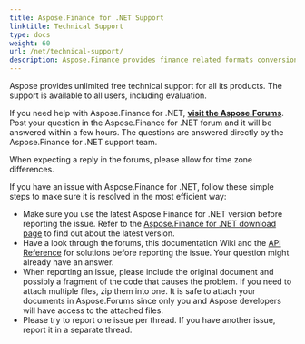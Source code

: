 ```yaml
---
title: Aspose.Finance for .NET Support
linktitle: Technical Support
type: docs
weight: 60
url: /net/technical-support/
description: Aspose.Finance provides finance related formats conversions to XBRL, iXBRL(inline XBRL), XSLX, OFX formats. Popular file formats supported include XBRL, iXBRL(inline XBRL), XSLX, OFX, OFX version 1.
---
```


Aspose provides unlimited free technical support for all its products. The support is available to all users, including evaluation.

If you need help with Aspose.Finance for .NET, [**visit the Aspose.Forums**](https://forum.aspose.com/c/finance/43). Post your question in the Aspose.Finance for .NET forum and it will be answered within a few hours. The questions are answered directly by the Aspose.Finance for .NET support team.

When expecting a reply in the forums, please allow for time zone differences.

If you have an issue with Aspose.Finance for .NET, follow these simple steps to make sure it is resolved in the most efficient way:

- Make sure you use the latest Aspose.Finance for .NET version before reporting the issue. Refer to the [Aspose.Finance for .NET download page](https://www.nuget.org/packages/Aspose.Finance/) to find out about the latest version.
- Have a look through the forums, this documentation Wiki and the [API Reference](https://apireference.aspose.com/finance/net) for solutions before reporting the issue. Your question might already have an answer.
- When reporting an issue, please include the original document and possibly a fragment of the code that causes the problem. If you need to attach multiple files, zip them into one. It is safe to attach your documents in Aspose.Forums since only you and Aspose developers will have access to the attached files.
- Please try to report one issue per thread. If you have another issue, report it in a separate thread.

